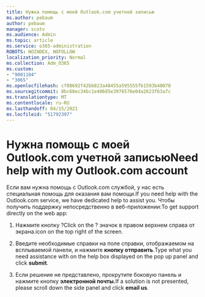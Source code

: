 ```yaml
---
title: Нужна помощь с моей Outlook.com учетной записью
ms.author: pebaum
author: pebaum
manager: scotv
ms.audience: Admin
ms.topic: article
ms.service: o365-administration
ROBOTS: NOINDEX, NOFOLLOW
localization_priority: Normal
ms.collection: Adm_O365
ms.custom:
- "9001104"
- "3065"
ms.openlocfilehash: cf08692f42bb823a48455a595555fb1593b40070
ms.sourcegitcommit: 8bc60ec34bc1e40685e3976576e04a2623f63a7c
ms.translationtype: MT
ms.contentlocale: ru-RU
ms.lasthandoff: 04/15/2021
ms.locfileid: "51792397"
---
```

# <a name="need-help-with-my-outlookcom-account"></a><span data-ttu-id="89b80-102">Нужна помощь с моей Outlook.com учетной записью</span><span class="sxs-lookup"><span data-stu-id="89b80-102">Need help with my Outlook.com account</span></span>

<span data-ttu-id="89b80-103">Если вам нужна помощь с Outlook.com службой, у нас есть специальная помощь для оказания вам помощи.</span><span class="sxs-lookup"><span data-stu-id="89b80-103">If you need help with the Outlook.com service, we have dedicated help to assist you.</span></span> <span data-ttu-id="89b80-104">Чтобы получить поддержку непосредственно в веб-приложении:</span><span class="sxs-lookup"><span data-stu-id="89b80-104">To get support directly on the web app:</span></span> 

1. <span data-ttu-id="89b80-105">Нажмите кнопку ?</span><span class="sxs-lookup"><span data-stu-id="89b80-105">Click on the ?</span></span> <span data-ttu-id="89b80-106">значок в правом верхнем справа от экрана.</span><span class="sxs-lookup"><span data-stu-id="89b80-106">icon on the top right of the screen.</span></span> 

2. <span data-ttu-id="89b80-107">Введите необходимые справки на поле справки, отображаемом на всплываемой панели, и нажмите **кнопку отправить**.</span><span class="sxs-lookup"><span data-stu-id="89b80-107">Type what you need assistance with on the help box displayed on the pop up panel and click **submit**.</span></span> 

3. <span data-ttu-id="89b80-108">Если решение не представлено, прокрутите боковую панель и нажмите кнопку **электронной почты.**</span><span class="sxs-lookup"><span data-stu-id="89b80-108">If a solution is not presented, please scroll down the side panel and click **email us**.</span></span>
